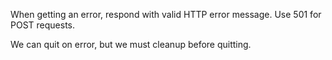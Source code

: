 When getting an error, respond with valid HTTP error message.
Use 501 for POST requests.

We can quit on error, but we must cleanup before quitting.
